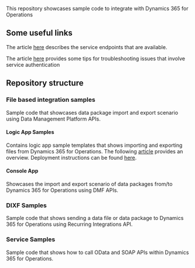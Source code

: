 This repository showcases sample code to integrate with Dynamics 365 for Operations 

## Some useful links 

The article [here](https://docs.microsoft.com/en-us/dynamics365/unified-operations/dev-itpro/data-entities/services-home-page?toc=/dynamics365/unified-operations/dev-itpro/toc.json) describes the service endpoints that are available.

The article [here](https://docs.microsoft.com/en-us/dynamics365/unified-operations/dev-itpro/data-entities/troubleshoot-service-authentication) provides some tips for troubleshooting issues that involve service authentication

## Repository structure

### File based integration samples 
Sample code that showcases data package import and export scenario using Data Management Platform APIs. 

#### Logic App Samples
Contains logic app sample templates that shows importing and exporting files from Dynamics 365 for Operations.
The following [article](https://github.com/Microsoft/Dynamics-AX-Integration/wiki/File-based-integration-using-Logic-Apps) provides an overview. Deployment instructions can be found [here](https://github.com/Microsoft/Dynamics-AX-Integration/wiki/Deploying-sample-Logic-apps). 

#### Console App
Showcases the import and export scenario of data packages from/to Dynamics 365 for Operations using DMF APIs. 

### DIXF Samples 
Sample code that shows sending a data file or data package to Dynamics 365 for Operations using Recurring Integrations API. 

### Service Samples 
Sample code that shows how to call OData and SOAP APIs within Dynamics 365 for Operations. 



